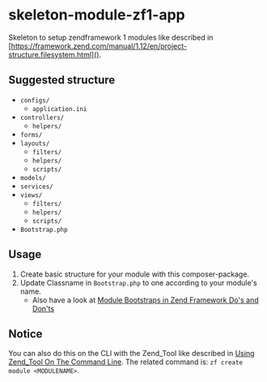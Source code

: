 # skeleton-module-zf1-app
Skeleton to setup zendframework 1 modules like described in [https://framework.zend.com/manual/1.12/en/project-structure.filesystem.html]().

## Suggested structure
* `configs/`
  * `application.ini`
* `controllers/`
  * `helpers/`
* `forms/`
* `layouts/`
  * `filters/`
  * `helpers/`
  * `scripts/`
* `models/`
* `services/`
* `views/`
  * `filters/`
  * `helpers/`
  * `scripts/`
* `Bootstrap.php`

## Usage

1. Create basic structure for your module with this composer-package.
2. Update Classname in `Bootstrap.php` to one according to your module's name.
   * Also have a look at [Module Bootstraps in Zend Framework Do's and Don'ts](https://mwop.net/blog/234-Module-Bootstraps-in-Zend-Framework-Dos-and-Donts.html)

## Notice

You can also do this on the CLI with the Zend_Tool like described in [Using Zend_Tool On The Command Line](https://framework.zend.com/manual/1.12/en/zend.tool.usage.cli.html).
The related command is: `zf create module <MODULENAME>`.
